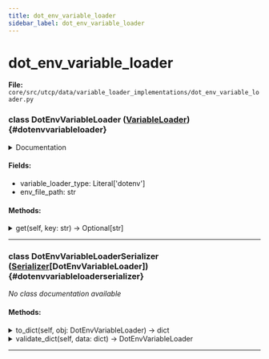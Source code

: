 ```yaml
---
title: dot_env_variable_loader
sidebar_label: dot_env_variable_loader
---
```


# dot_env_variable_loader

**File:** `core/src/utcp/data/variable_loader_implementations/dot_env_variable_loader.py`

### class DotEnvVariableLoader ([VariableLoader](./../variable_loader.md#variableloader)) {#dotenvvariableloader}

<details>
<summary>Documentation</summary>

Environment file variable loader implementation.

Loads variables from .env files using the dotenv format. This loader
supports the standard key=value format with optional quoting and
comment support provided by the python-dotenv library.


**Attributes**

- **`env_file_path`**: Path to the .env file to load variables from.



**Example**

```python
    loader = DotEnvVariableLoader(env_file_path=".env")
    api_key = loader.get("API_KEY")
```
</details>

#### Fields:

- variable_loader_type: Literal['dotenv']
- env_file_path: str

#### Methods:

<details>
<summary>get(self, key: str) -> Optional[str]</summary>

Load a variable from the configured .env file.


**Args**

- **`key`**: Variable name to retrieve from the environment file.



**Returns**

Variable value if found in the file, None otherwise.
</details>

---

### class DotEnvVariableLoaderSerializer ([Serializer](./../../interfaces/serializer.md#serializer)[DotEnvVariableLoader]) {#dotenvvariableloaderserializer}

*No class documentation available*

#### Methods:

<details>
<summary>to_dict(self, obj: DotEnvVariableLoader) -> dict</summary>

Convert a DotEnvVariableLoader object to a dictionary.


**Args**

- **`obj`**: The DotEnvVariableLoader object to convert.



**Returns**

The dictionary converted from the DotEnvVariableLoader object.
</details>

<details>
<summary>validate_dict(self, data: dict) -> DotEnvVariableLoader</summary>

Validate a dictionary and convert it to a DotEnvVariableLoader object.


**Args**

- **`data`**: The dictionary to validate and convert.



**Returns**

The DotEnvVariableLoader object converted from the dictionary.
</details>

---
